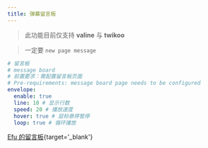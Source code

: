 ```yaml
---
title: 弹幕留言板
---
```


> 此功能目前仅支持 **valine** 与 **twikoo**

> 一定要 `new page message`

```yaml [_config.solitude.yaml]
# 留言板
# message board
# 前置要求：需配置留言板页面
# Pre-requirements: message board page needs to be configured
envelope:
  enable: true
  line: 10 # 显示行数
  speed: 20 # 播放速度
  hover: true # 鼠标悬停暂停
  loop: true # 循环播放
```

[Efu 的留言板](https://www.efu.me/message/){target='_blank'}